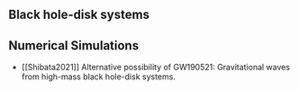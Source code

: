 ## Black hole-disk systems

## Numerical Simulations

- [[Shibata2021]] Alternative possibility of GW190521: Gravitational waves from high-mass black hole-disk systems.